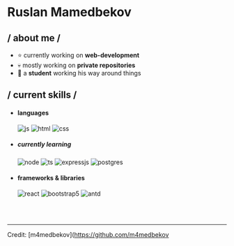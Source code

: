 <p align = center><h1>Ruslan Mamedbekov</h1></p>

<div>

<!-- <img align="right" width="400" alt="Shimarin" src="https://cdn-www.comingsoon.net/assets/uploads/2022/02/batman-rpatz-618x680.jpg"/> -->

<h2> / about me /</h2>
  
- ⭐ currently working on **web-development**
- 💀 mostly working on **private repositories**
- 👾 a **student** working his way around things
  
<h2> / current skills / </h2>
  
- <h4> languages </h4>
  <img src = "https://img.shields.io/badge/JavaScript-323330?style=for-the-badge&logo=javascript&logoColor=F7DF1E" alt = "js" />
  <img src = "https://img.shields.io/badge/HTML5-E34F26?style=for-the-badge&logo=html5&logoColor=white" alt = "html" />
  <img src = "https://img.shields.io/badge/CSS3-1572B6?style=for-the-badge&logo=css3&logoColor=white" alt = "css" />
<!--   <img src = "https://img.shields.io/badge/TypeScript-007ACC?style=for-the-badge&logo=typescript&logoColor=white" alt = "ts" /> -->
 
  - <h5> currently learning </h5>
    <img src = "https://img.shields.io/badge/node-%23239120.svg?style=for-the-badge&logo=node&logoColor=white" alt = "node" />
    <img src = "https://img.shields.io/badge/TypeScript-007ACC?style=for-the-badge&logo=typescript&logoColor=white" alt = "ts" />
    <img src = "https://img.shields.io/badge/express.js-%23404d59.svg?style=for-the-badge&logo=express&logoColor=%2361DAFB" alt = "expressjs" />
    <img src = "https://img.shields.io/badge/postgres-%23404d59.svg?style=for-the-badge&logo=postgres&logoColor=%2361DAFB" alt = "postgres" />
  
- <h4> frameworks & libraries </h4>
  <img src = "https://img.shields.io/badge/react-%2320232a.svg?style=for-the-badge&logo=react&logoColor=%2361DAFB" alt = "react" />
  <img src = "https://img.shields.io/badge/bootstrap-%23563D7C.svg?style=for-the-badge&logo=bootstrap&logoColor=white" alt = "bootstrap5" />
  <img src = "https://img.shields.io/badge/antd-%23563D7C.svg?style=for-the-badge&logo=antd&logoColor=white" alt = "antd" />
  
  </br></br>
  
<div align="right">
  </div>
  </div>

------
Credit: [m4medbekov](https://github.com/m4medbekov
